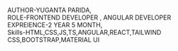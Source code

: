 AUTHOR-YUGANTA PARIDA,
<br/>
ROLE-FRONTEND DEVELOPER , ANGULAR DEVELOPER
<br/>
EXPREIENCE-2 YEAR 5 MONTH,
<br/>
Skills-HTML,CSS,JS,TS,ANGULAR,REACT,TAILWIND CSS,BOOTSTRAP,MATERIAL UI

